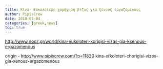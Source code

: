 ```yaml
---
title: Κίνα- Ευκολότερη χορήγηση βίζας για ξένους εργαζόμενους
author: PipisCrew
date: 2018-01-04
categories: [greek,news]
toc: true
---
```


http://www.nooz.gr/world/kina-eukoloteri-xorigisi-vizas-gia-ksenous-ergazomenous

origin - http://www.pipiscrew.com/?p=11820 kina-efkoloteri-chorigisi-vizas-gia-xenous-ergazomenous